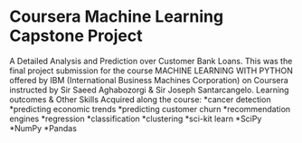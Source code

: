 # Coursera Machine Learning Capstone Project
A Detailed Analysis and Prediction over Customer Bank Loans. This was the final project submission for the course MACHINE LEARNING WITH PYTHON offered by IBM (International Business Machines Corporation) on Coursera instructed by Sir Saeed Aghabozorgi & Sir Joseph Santarcangelo.
Learning outcomes & Other Skills Acquired along the course:
*cancer detection
*predicting economic trends
*predicting customer churn
*recommendation engines
*regression
*classification
*clustering
*sci-kit learn
*SciPy
*NumPy
*Pandas
